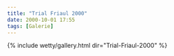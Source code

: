 ```yaml
---
title: "Trial Friaul 2000"
date: 2000-10-01 17:55
tags: [Galerie]
---
```


{% include wetty/gallery.html dir="Trial-Friaul-2000" %}

